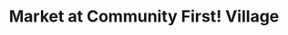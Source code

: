 ---
title: "Market at Community First! Village"
url: /austin/market-at-community-first-village/
shop: convenience
---